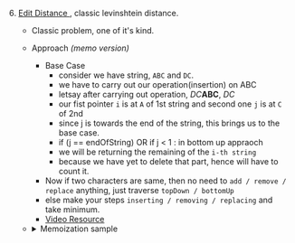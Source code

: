 
6. [Edit Distance ](https://cses.fi/problemset/task/1639/), classic levinshtein distance.
    - Classic problem, one of it's kind.
    - Approach *(memo version)*
        - Base Case
          - consider we have string, `ABC` and `DC`.
          - we have to carry out our operation(insertion) on ABC
          - letsay after carrying out operation, *DC***ABC**, *DC*
          - our fist pointer `i` is at `A` of 1st string and second one `j` is at `C` of 2nd
          - since j is towards the end of the string, this brings us to the base case.
          - if (j == endOfString) OR if j < 1 : in bottom up appraoch
          - we will be returning the remaining of the `i-th string`
          - because we have yet to delete that part, hence will have to count it.
        - Now if two characters are same, then no need to `add / remove / replace` anything, just traverse `topDown / bottomUp`
        - else make your steps `inserting / removing / replacing` and take minimum.
        - [Video Resource](https://www.youtube.com/watch?v=8wv_hIRZCRg)
    - <details>
      <summary>Memoization sample </summary>

      ```cpp
      string s, t;
      std ::vector<std ::vector<int>> memo;
      int n, m;

      int editDistance(int i, int j) {
          if (i < 1)
             return j;
          if (j < 1)
             return i;
          
          int &ans = memo[i][j];
          if (ans != INF)
             return ans;
          
          if (s[i - 1] == t[j - 1])
              ans = min(ans, editDistance(i - 1, j - 1));
              else {
              int insert = 1 + editDistance(i, j - 1);
              int replace = 1 + editDistance(i - 1, j - 1);
              int del = 1 + editDistance(i - 1, j);
      
              ans = min(insert, min(replace, min(del, ans)));
          }
          
          return ans;
      }
      
      void solve() {
          cin >> s >> t;
          n = s.size();
          m = t.size();
          
          memo = std ::vector<std ::vector<int>>(n + 1, std ::vector<int>(m + 1, INF));
          cout << (editDistance(n, m) == INF ? 0 : editDistance(n, m)) << '\n';
      }

      ```
      </details>

